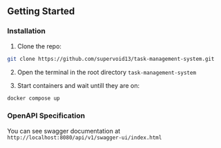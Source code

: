 ## Getting Started

### Installation

1. Clone the repo:

```sh
git clone https://github.com/supervoid13/task-management-system.git
```

2. Open the terminal in the root directory `task-management-system`

3. Start containers and wait untill they are on:

```sh
docker compose up
```
### OpenAPI Specification
You can see swagger documentation at
`http://localhost:8080/api/v1/swagger-ui/index.html`
